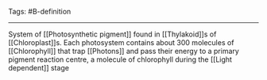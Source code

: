 Tags: #B-definition 

---
System of [[Photosynthetic pigment]] found in [[Thylakoid]]s of [[Chloroplast]]s. Each photosystem contains about 300 molecules of [[Chlorophyll]] that trap [[Photons]] and pass their energy to a primary pigment reaction centre, a molecule of chlorophyll during the [[Light dependent]] stage